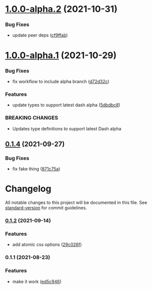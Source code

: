 # [1.0.0-alpha.2](https://github.com/dash-ui/compound/compare/v1.0.0-alpha.1...v1.0.0-alpha.2) (2021-10-31)


### Bug Fixes

* update peer deps ([cf9ffab](https://github.com/dash-ui/compound/commit/cf9ffabf5502395b6994feb242571b1948c1f7f1))

# [1.0.0-alpha.1](https://github.com/dash-ui/compound/compare/v0.1.4...v1.0.0-alpha.1) (2021-10-29)


### Bug Fixes

* fix workflow to include alpha branch ([d72d32c](https://github.com/dash-ui/compound/commit/d72d32ca1158d72d2ea224b1b0a1f3266d6e3e39))


### Features

* update types to support latest dash alpha ([5dbdbc8](https://github.com/dash-ui/compound/commit/5dbdbc8a200fb75e896c20d5c855dfeee4ff2213))


### BREAKING CHANGES

* Updates type definitions to support latest Dash alpha

## [0.1.4](https://github.com/dash-ui/compound/compare/v0.1.3...v0.1.4) (2021-09-27)


### Bug Fixes

* fix fake thing ([871c75a](https://github.com/dash-ui/compound/commit/871c75ab1888d35a9137ec9829d3744b36fbc2ff))

# Changelog

All notable changes to this project will be documented in this file. See [standard-version](https://github.com/conventional-changelog/standard-version) for commit guidelines.

### [0.1.2](https://github.com/dash-ui/compound/compare/v0.1.1...v0.1.2) (2021-09-14)

### Features

- add atomic css options ([29c026f](https://github.com/dash-ui/compound/commit/29c026f65bd1f406ba2590289e1d84b5b13ac62e))

### 0.1.1 (2021-08-23)

### Features

- make it work ([ed5c946](https://github.com/dash-ui/compound/commit/ed5c946cbd01b4d69f571c84adc4b5bf4c2987a0))
